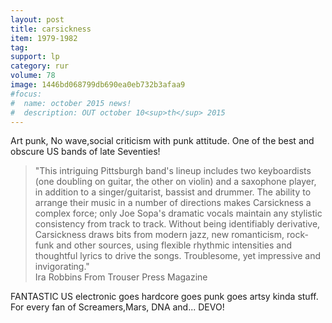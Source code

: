 ```yaml
---
layout: post
title: carsickness
item: 1979-1982
tag:
support: lp
category: rur
volume: 78
image: 1446bd068799db690ea0eb732b3afaa9
#focus:
#  name: october 2015 news!
#  description: OUT october 10<sup>th</sup> 2015
---
```


Art punk, No wave,social criticism with punk attitude. One of the best and obscure US bands of late Seventies!

> "This intriguing Pittsburgh band's lineup includes two keyboardists (one doubling on guitar, the other on violin) and a saxophone player, in addition to a singer/guitarist, bassist and drummer. The ability to arrange their music in a number of directions makes Carsickness a complex force; only Joe Sopa's dramatic vocals maintain any stylistic consistency from track to track. Without being identifiably derivative, Carsickness draws bits from modern jazz, new romanticism, rock-funk and other sources, using flexible rhythmic intensities and thoughtful lyrics to drive the songs. Troublesome, yet impressive and invigorating."  
Ira Robbins From Trouser Press Magazine

FANTASTIC US electronic goes hardcore goes punk goes artsy kinda stuff. For
every fan of Screamers,Mars, DNA and... DEVO!
